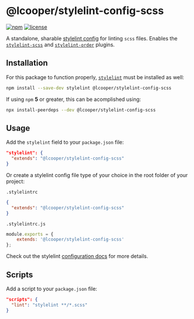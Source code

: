 # @lcooper/stylelint-config-scss

[![npm][npm-badge]][npm-link]
[![license][license-badge]][license-link]

A standalone, sharable [stylelint config](https://stylelint.io/user-guide/configuration#extends) for linting `scss` files. Enables the [`stylelint-scss`](https://github.com/moeriki/stylelint-scss) and [`stylelint-order`](https://github.com/hudochenkov/stylelint-order) plugins.

## Installation

For this package to function properly, [`stylelint`](https://www.npmjs.com/package/stylelint) must be installed as well:

```bash
npm install --save-dev stylelint @lcooper/stylelint-config-scss
```

If using `npm` **5** or greater, this can be acomplished using:

```bash
npx install-peerdeps --dev @lcooper/stylelint-config-scss
```

## Usage

Add the `stylelint` field to your `package.json` file:

```json
"stylelint": {
  "extends": "@lcooper/stylelint-config-scss"
}
```

Or create a stylelint config file type of your choice in the root folder of your project:

`.stylelintrc`

```json
{
  "extends": "@lcooper/stylelint-config-scss"
}
```

`.stylelintrc.js`

```javascript
module.exports = {
    extends: '@lcooper/stylelint-config-scss'
};
```

Check out the stylelint [configuration docs](https://stylelint.io/user-guide/configuration) for more details.

## Scripts

Add a script to your `package.json` file:

```json
"scripts": {
  "lint": "stylelint **/*.scss"
}
```

[npm-link]: https://www.npmjs.com/package/@lcooper/stylelint-config-scss
[npm-badge]: https://img.shields.io/npm/v/@lcooper/stylelint-config-scss?logo=npm&style=for-the-badge
[license-link]: LICENSE
[license-badge]: https://img.shields.io/github/license/luciancooper/stylelint-config-scss?color=brightgreen&style=for-the-badge